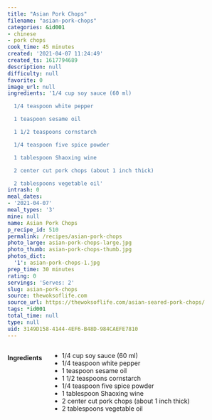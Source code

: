 ```yaml
---
title: "Asian Pork Chops"
filename: "asian-pork-chops"
categories: &id001
- chinese
- pork chops
cook_time: 45 minutes
created: '2021-04-07 11:24:49'
created_ts: 1617794689
description: null
difficulty: null
favorite: 0
image_url: null
ingredients: '1/4 cup soy sauce (60 ml)

  1/4 teaspoon white pepper

  1 teaspoon sesame oil

  1 1/2 teaspoons cornstarch

  1/4 teaspoon five spice powder

  1 tablespoon Shaoxing wine

  2 center cut pork chops (about 1 inch thick)

  2 tablespoons vegetable oil'
intrash: 0
meal_dates:
- '2021-04-07'
meal_types: '3'
mine: null
name: Asian Pork Chops
p_recipe_id: 510
permalink: /recipes/asian-pork-chops
photo_large: asian-pork-chops-large.jpg
photo_thumb: asian-pork-chops-thumb.jpg
photos_dict:
  '1': asian-pork-chops-1.jpg
prep_time: 30 minutes
rating: 0
servings: 'Serves: 2'
slug: asian-pork-chops
source: thewoksoflife.com
source_url: https://thewoksoflife.com/asian-seared-pork-chops/
tags: *id001
total_time: null
type: null
uid: 3149D158-4144-4EF6-B48D-984CAEFE7810
---
```

<div class="large-8 medium-7 columns" id="writeup">	</div><!-- #writeup -->
</div><!-- #row-one -->
<div class="row" id="row-two">	<div class="medium-4 small-5 columns" id="ingredients"><h4>Ingredients</h4><div class="box box-ingredients content"><ul>
<li>1/4 cup soy sauce (60 ml)</li>
<li>1/4 teaspoon white pepper</li>
<li>1 teaspoon sesame oil</li>
<li>1 1/2 teaspoons cornstarch</li>
<li>1/4 teaspoon five spice powder</li>
<li>1 tablespoon Shaoxing wine</li>
<li>2 center cut pork chops (about 1 inch thick)</li>
<li>2 tablespoons vegetable oil</li>
</ul>
</div>	</div>	<div class="medium-6 small-7 columns" id="directions">	</div>